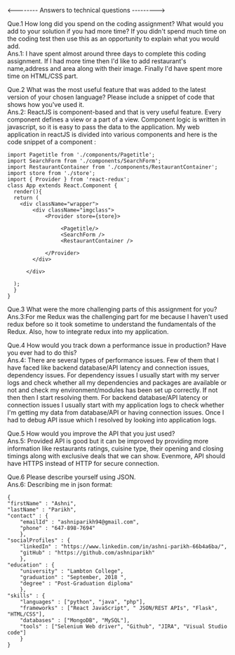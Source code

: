 <-------- Answers to technical questions --------->

Que.1 How long did you spend on the coding assignment? What would you add to your solution if you had more time? If you didn't spend much time on the coding test then use this as an opportunity to explain what you would add.\
Ans.1: I have spent almost around three days to complete this coding assignment. If I had more time then I'd like to add restaurant's name,address and area along with their image. Finally I'd have spent more time on HTML/CSS part.

Que.2 What was the most useful feature that was added to the latest version of your chosen language? Please include a snippet of code that shows how you've used it.\
Ans.2:  ReactJS is component-based and that is very useful feature. Every component defines a view or a part of a view. Component logic is written in javascript, so it is easy to pass the data to the application. My web application in reactJS is divided into various components and here is the code snippet of a component :

```
import Pagetitle from './components/Pagetitle';
import SearchForm from './components/SearchForm';
import RestaurantContainer from './components/RestaurantContainer';
import store from './store';
import { Provider } from 'react-redux';
class App extends React.Component {
  render(){
  return (
    <div className="wrapper">
        <div className="imgclass">
            <Provider store={store}>
               
                 <Pagetitle/>
                 <SearchForm /> 
                 <RestaurantContainer />
              
            </Provider>
        </div>
             
      </div>
          
  );
  }
}

```

Que.3 What were the more challenging parts of this assignment for you?\
Ans.3:For me Redux was the challenging part for me because I haven't used redux before so it took sometime to understand the fundamentals of the Redux. Also, how to integrate redux into my application.

Que.4 How would you track down a performance issue in production? Have you ever had to do this?\
Ans.4: There are several types of performance issues. Few of them that I have faced like backend database/API latency and connection issues, dependency issues.
For dependency issues I usually start with my server logs and check whether all my dependencies and packages are available or not and check my environment/modules has been set up correctly. If not then then I start resolving them.
For backend database/API latency or connection issues I usually start with my application logs to check whether I'm getting my data from database/API or having connection issues. Once I had to debug API issue which I resolved by looking into application logs.

Que.5 How would you improve the API that you just used?\
Ans.5: Provided API is good but it can be improved by providing more information like restaurants ratings, cuisine type, their opening and closing timings along with exclusive deals that we can show. Evenmore, API should have HTTPS instead of HTTP for secure connection.

Que.6 Please describe yourself using JSON.\
Ans.6: Describing me in json format:

```
{
"firstName" : "Ashni",
"lastName" : "Parikh",
"contact" : {
    "emailId" : "ashniparikh94@gmail.com",
    "phone" : "647-898-7694"
    },
"socialProfiles" : {
    "linkedIn" : "https://www.linkedin.com/in/ashni-parikh-66b4a6ba/",
    "gitHub" : "https://github.com/ashniparikh"
    },
"education" : {
    "university" : "Lambton College",
    "graduation" : "September, 2018 ",
    "degree" : "Post-Graduation diploma"
    },
"skills" : {
    "languages" : ["python", "java", "php"],
    "frameworks" : ["React JavaScript", " JSON/REST APIs", "Flask", "HTML/CSS"],
    "databases" : ["MongoDB", "MySQL"],
    "tools" : ["Selenium Web driver", "Github", "JIRA", "Visual Studio code"]
    }
}
```
